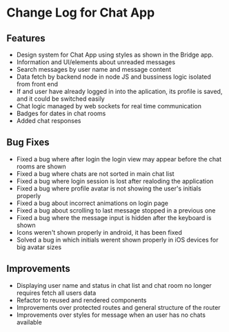 # Change Log for Chat App

## Features
- Design system for Chat App using styles as shown in the Bridge app.
- Information and UI/elements about unreaded messages
- Search messages by user name and message content
- Data fetch by backend node in node JS and bussiness logic isolated from front end 
- If and user have already logged in into the aplication, its profile is saved, and it could be switched easily
- Chat logic managed by web sockets for real time communication
- Badges for dates in chat rooms
- Added chat responses

## Bug Fixes
- Fixed a bug where after login the login view may appear before the chat rooms are shown
- Fixed a bug where chats are not sorted in main chat list
- Fixed a bug where login session is lost after realoding the application
- Fixed a bug where profile avatar is not showing the user's initials properly
- Fixed a bug about incorrect animations on login page
- Fixed a bug about scrolling to last message stopped in a previous one
- Fixed a bug where the message input is hidden after the keyboard is shown
- Icons weren't shown properly in android, it has been fixed
- Solved a bug in which initials werent shown properly in iOS devices for big avatar sizes

## Improvements
- Displaying user name and status in chat list and chat room no longer requires fetch all users data
- Refactor to reused and rendered components
- Improvements over protected routes and general structure of the router 
- Improvements over styles for message when an user has no chats available
